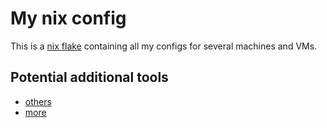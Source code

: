 # My nix config

This is a [nix flake](https://nixos.wiki/wiki/Flakes) containing all my configs for several machines and VMs.

## Potential additional tools

- [others](https://dev.to/deepu105/rust-easy-modern-cross-platform-command-line-tools-to-supercharge-your-terminal-4dd3)
- [more](https://github.com/TaKO8Ki/awesome-alternatives-in-rust)

